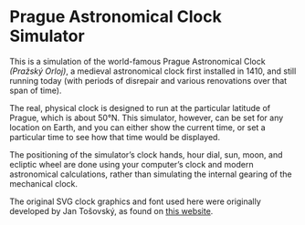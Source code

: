 # Prague Astronomical Clock Simulator

This is a simulation of the world-famous Prague Astronomical Clock *(Pražský Orloj)*, a medieval astronomical clock first installed in 1410, and still running today (with periods of disrepair and various renovations over that span of time).

The real, physical clock is designed to run at the particular latitude of Prague, which is about 50°N. This simulator, however, can be set for any location on Earth, and you can either show the current time, or set a particular time to see how that time would be displayed.

The positioning of the simulator’s clock hands, hour dial, sun, moon, and ecliptic wheel are done using your computer’s clock and modern astronomical calculations, rather than simulating the internal gearing of the mechanical clock.

The original SVG clock graphics and font used here were originally developed by Jan Tošovský, as found on [this website](https://drifted.in/horologium-app/).
